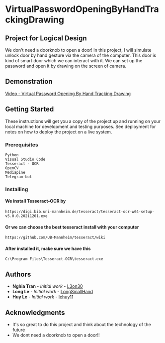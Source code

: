 # VirtualPasswordOpeningByHandTrackingDrawing

## Project for Logical Design
We don't need a doorknob to open a door! In this project, I will simulate unlock door by hand gesture via the camera of the computer. This door is kind of smart door which we can interact with it. We can set up the password and open it by drawing on the screen of camera.

## Demonstration
[Video - Virtual Password Opening By Hand Tracking Drawing](https://www.youtube.com/watch?v=vXO0i1PkF2E)


## Getting Started

These instructions will get you a copy of the project up and running on your local machine for development and testing purposes. See deployment for notes on how to deploy the project on a live system.

### Prerequisites

```
Python
Visual Studio Code
Tesseract - OCR
OpenCV
Mediapine
Telegram-bot
```

### Installing

#### We install Tesseract-OCR by 

```
https://digi.bib.uni-mannheim.de/tesseract/tesseract-ocr-w64-setup-v5.0.0.20211201.exe
```

#### Or we can choose the best tesseract install with your computer 

```
https://github.com/UB-Mannheim/tesseract/wiki
```
#### After installed it, make sure we have this 
```
C:\Program Files\Tesseract-OCR\tesseract.exe
```
## Authors

* **Nghia Tran** - *Initial work* - [L3on30](https://github.com/L3on30)
* **Long Le** - *Initial work* - [LongSmallHand](https://github.com/LongSmallHand)
* **Huy Le** - *Initial work* - [lehuy11](https://github.com/lehuy11)

## Acknowledgments

* It's so great to do this project and think about the technology of the future
* We dont need a doorknob to open a door!!
